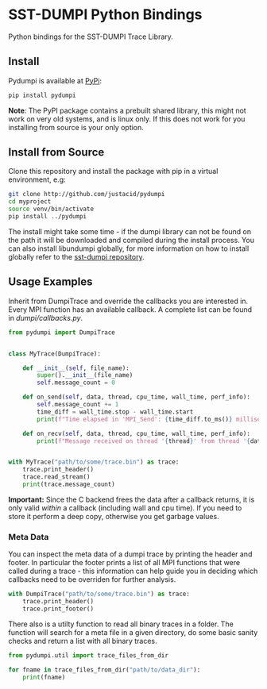 # SST-DUMPI Python Bindings
Python bindings for the SST-DUMPI Trace Library.

## Install
Pydumpi is available at [PyPi](https://pypi.org/project/pydumpi):

```bash
pip install pydumpi
```

**Note**: The PyPI package contains a prebuilt shared library, this might not 
work on very old systems, and is linux only. If this does not work for you
installing from source is your only option.

## Install from Source
Clone this repository and install the package with pip in a virtual environment, e.g:

```bash
git clone http://github.com/justacid/pydumpi
cd myproject
source venv/bin/activate
pip install ../pydumpi
```

The install might take some time - if the dumpi library can not be found
on the path it will be downloaded and compiled during the install
process. You can also install libundumpi globally, for more 
information on how to install globally refer to the
[sst-dumpi repository](https://github.com/sstsimulator/sst-dumpi).

## Usage Examples
Inherit from DumpiTrace and override the callbacks you are interested in.
Every MPI function has an available callback. A complete list can be found 
in *dumpi/callbacks.py*.

```python
from pydumpi import DumpiTrace


class MyTrace(DumpiTrace):

    def __init__(self, file_name):
        super().__init__(file_name)
        self.message_count = 0

    def on_send(self, data, thread, cpu_time, wall_time, perf_info):
        self.message_count += 1
        time_diff = wall_time.stop - wall_time.start
        print(f"Time elapsed in 'MPI_Send': {time_diff.to_ms()} milliseconds.")

    def on_recv(self, data, thread, cpu_time, wall_time, perf_info):
        print(f"Message received on thread '{thread}' from thread '{data.source}'.")


with MyTrace("path/to/some/trace.bin") as trace:
    trace.print_header()
    trace.read_stream()
    print(trace.message_count)
```

**Important:** Since the C backend frees the data after a callback returns,
it is only valid *within* a callback (including wall and cpu time). If you
need to store it perform a deep copy, otherwise you get garbage values.

### Meta Data
You can inspect the meta data of a dumpi trace by printing the header and
footer. In particular the footer prints a list of all MPI functions that 
were called during a trace - this information can help guide you in deciding
which callbacks need to be overriden for further analysis.

```python
with DumpiTrace("path/to/some/trace.bin") as trace:
    trace.print_header()
    trace.print_footer()
```

There also is a utilty function to read all binary traces in a folder. The 
function will search for a meta file in a given directory, do some basic sanity
checks and return a list with all binary traces.

```python
from pydumpi.util import trace_files_from_dir

for fname in trace_files_from_dir("path/to/data_dir"):
    print(fname)
```
